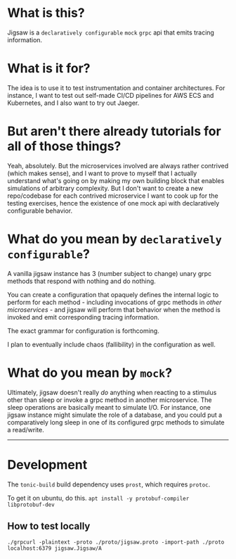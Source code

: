 # What is this?
Jigsaw is a `declaratively configurable` `mock` `grpc` api that emits tracing information.

# What is it for?
The idea is to use it to test instrumentation and container architectures. For instance, I want to test out self-made CI/CD pipelines for AWS ECS and Kubernetes, and I also want to try out Jaeger.

# But aren't there already tutorials for all of those things?
Yeah, absolutely. But the microservices involved are always rather contrived (which makes sense), and I want to prove to myself that I actually understand what's going on by making my own building block that enables simulations of arbitrary complexity. But I don't want to create a new repo/codebase for each contrived microservice I want to cook up for the testing exercises, hence the existence of one mock api with declaratively configurable behavior.

# What do you mean by `declaratively configurable`?
A vanilla jigsaw instance has 3 (number subject to change) unary grpc methods that respond with nothing and do nothing.

You can create a configuration that opaquely defines the internal logic to perform for each method - including invocations of grpc methods in *other microservices* - and jigsaw will perform that behavior when the method is invoked and emit corresponding tracing information.

The exact grammar for configuration is forthcoming.

I plan to eventually include chaos (fallibility) in the configuration as well.

# What do you mean by `mock`?
Ultimately, jigsaw doesn't really _do_ anything when reacting to a stimulus other than sleep or invoke a grpc method in another microservice. The sleep operations are basically meant to simulate I/O. For instance, one jigsaw instance might simulate the role of a database, and you could put a comparatively long sleep in one of its configured grpc methods to simulate a read/write.

---
# Development
The `tonic-build` build dependency uses `prost`, which requires `protoc`.

To get it on ubuntu, do this.
```apt install -y protobuf-compiler libprotobuf-dev```

## How to test locally
```./grpcurl -plaintext -proto ./proto/jigsaw.proto -import-path ./proto localhost:6379 jigsaw.Jigsaw/A```